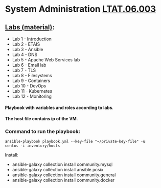 # System Administration [LTAT.06.003](https://courses.cs.ut.ee/2023/sa/spring)
## [Labs (material)](https://sysadmin.cs.ut.ee/):
- Lab 1 - Introduction
- Lab 2 - ETAIS
- Lab 3 - Ansible
- Lab 4 - DNS
- Lab 5 - Apache Web Services lab
- Lab 6 - Email lab
- Lab 7 - TLS
- Lab 8 - Filesystems
- Lab 9 - Containers
- Lab 10 - DevOps
- Lab 11 - Kubernetes
- Lab 12 - Monitoring

#### Playbook with variables and roles according to labs.
#### The host file contains ip of the VM.
### Command to run the playbook:
`ansible-playbook playbook.yml --key-file "~/private-key-file" -u centos -i inventory/hosts`

Install:
- ansible-galaxy collection install community.mysql
- ansible-galaxy collection install ansible.posix
- ansible-galaxy collection install community.general
- ansible-galaxy collection install community.docker
